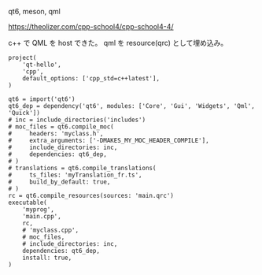 qt6, meson, qml

https://theolizer.com/cpp-school4/cpp-school4-4/

c++ で QML を host できた。
qml を resource(qrc) として埋め込み。

```meson
project(
    'qt-hello',
    'cpp',
    default_options: ['cpp_std=c++latest'],
)

qt6 = import('qt6')
qt6_dep = dependency('qt6', modules: ['Core', 'Gui', 'Widgets', 'Qml', 'Quick'])
# inc = include_directories('includes')
# moc_files = qt6.compile_moc(
#     headers: 'myclass.h',
#     extra_arguments: ['-DMAKES_MY_MOC_HEADER_COMPILE'],
#     include_directories: inc,
#     dependencies: qt6_dep,
# )
# translations = qt6.compile_translations(
#     ts_files: 'myTranslation_fr.ts',
#     build_by_default: true,
# )
rc = qt6.compile_resources(sources: 'main.qrc')
executable(
    'myprog',
    'main.cpp',
    rc,
    # 'myclass.cpp',
    # moc_files,
    # include_directories: inc,
    dependencies: qt6_dep,
    install: true,
)
```
